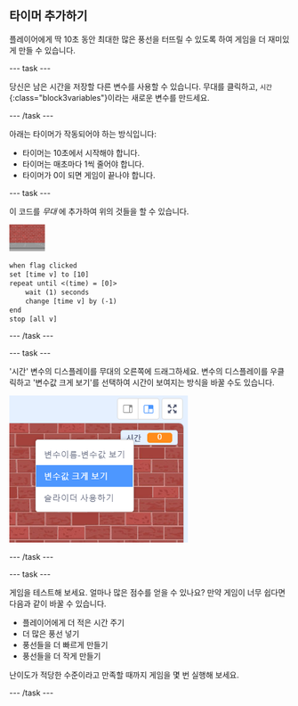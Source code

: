 ## 타이머 추가하기

플레이어에게 딱 10초 동안 최대한 많은 풍선을 터뜨릴 수 있도록 하여 게임을 더 재미있게 만들 수 있습니다.

--- task ---

당신은 남은 시간을 저장할 다른 변수를 사용할 수 있습니다. 무대를 클릭하고, `시간`{:class="block3variables"}이라는 새로운 변수를 만드세요.

--- /task ---

아래는 타이머가 작동되어야 하는 방식입니다:

+ 타이머는 10초에서 시작해야 합니다.
+ 타이머는 매초마다 1씩 줄어야 합니다.
+ 타이머가 0이 되면 게임이 끝나야 합니다.

--- task ---

이 코드를 _무대_ 에 추가하여 위의 것들을 할 수 있습니다.

![풍선 스프라이트](images/stage-sprite.png)

```blocks3
when flag clicked
set [time v] to [10]
repeat until <(time) = [0]>
    wait (1) seconds
    change [time v] by (-1)
end
stop [all v]
```

--- /task ---

--- task ---

'시간' 변수의 디스플레이를 무대의 오른쪽에 드래그하세요. 변수의 디스플레이를 우클릭하고 '변수값 크게 보기'를 선택하여 시간이 보여지는 방식을 바꿀 수도 있습니다.

![스크린샷](images/balloons-readout.png)

--- /task ---

--- task ---

게임을 테스트해 보세요. 얼마나 많은 점수를 얻을 수 있나요? 만약 게임이 너무 쉽다면 다음과 같이 바꿀 수 있습니다.

+ 플레이어에게 더 적은 시간 주기
+ 더 많은 풍선 넣기
+ 풍선들을 더 빠르게 만들기
+ 풍선들을 더 작게 만들기

난이도가 적당한 수준이라고 만족할 때까지 게임을 몇 번 실행해 보세요.

--- /task ---

